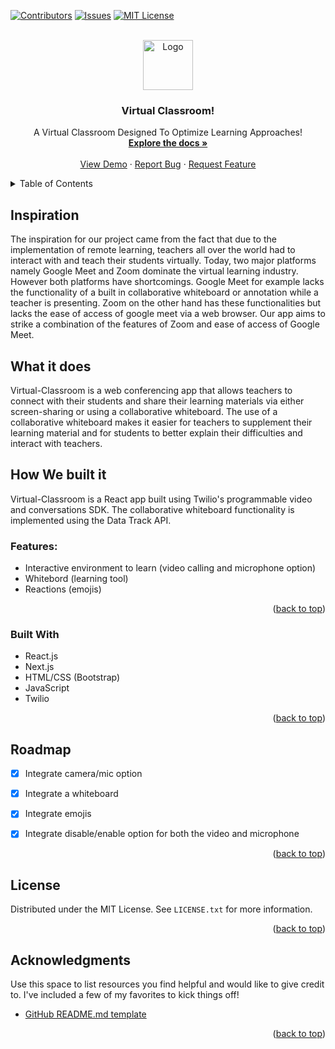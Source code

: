 <div id="top"></div>
<!--
*** Thanks for checking out the Best-README-Template. If you have a suggestion
*** that would make this better, please fork the repo and create a pull request
*** or simply open an issue with the tag "enhancement".
*** Don't forget to give the project a star!
*** Thanks again! Now go create something AMAZING! :D
-->



<!-- PROJECT SHIELDS -->
<!--
*** I'm using markdown "reference style" links for readability.
*** Reference links are enclosed in brackets [ ] instead of parentheses ( ).
*** See the bottom of this document for the declaration of the reference variables
*** for contributors-url, forks-url, etc. This is an optional, concise syntax you may use.
*** https://www.markdownguide.org/basic-syntax/#reference-style-links
-->
[![Contributors][contributors-shield]][contributors-url]
[![Issues][issues-shield]][issues-url]
[![MIT License][license-shield]][license-url]


<!-- PROJECT LOGO -->
<br />
<div align="center">
  <a href="https://github.com/hussaino03/Devspace">
    <img src="https://www.vhv.rs/dpng/d/53-534419_college-student-vector-png-transparent-png.png" alt="Logo" width="80" height="80">
  </a>

  <h3 align="center">Virtual Classroom!</h3>

  <p align="center">
    A Virtual Classroom Designed To Optimize Learning Approaches!
    <br />
    <a href="https://github.com/hussaino03/Devspace"><strong>Explore the docs »</strong></a>
    <br />
    <br />
    <a href="https://github.com/hussaino03/Devspace">View Demo</a>
    ·
    <a href="https://github.com/hussaino03/Devspace/issues">Report Bug</a>
    ·
    <a href="https://github.com/hussaino03/Devspace/issues">Request Feature</a>
  </p>
</div>



<!-- TABLE OF CONTENTS -->
<details>
  <summary>Table of Contents</summary>
  <ol>
    <li>
      <a href="#about-the-project">About The Project</a>
      <ul>
        <li><a href="#built-with">Built With</a></li>
      </ul>
    </li>
    <li>
      <a href="#getting-started">Getting Started</a>
      <ul>
        <li><a href="#prerequisites">Prerequisites</a></li>
        <li><a href="#installation">Installation</a></li>
      </ul>
    </li>
    <li><a href="#usage">Usage</a></li>
    <li><a href="#roadmap">Roadmap</a></li>
    <li><a href="#contributing">Contributing</a></li>
    <li><a href="#license">License</a></li>
    <li><a href="#contact">Contact</a></li>
    <li><a href="#acknowledgments">Acknowledgments</a></li>
  </ol>
</details>



<!-- ABOUT THE PROJECT -->
## Inspiration

The inspiration for our project came from the fact that due to the implementation of remote learning, teachers all over the world had to interact with and teach their students virtually. Today, two major platforms namely Google Meet and Zoom dominate the virtual learning industry. However both platforms have shortcomings. Google Meet for example lacks the functionality of a built in collaborative whiteboard or annotation while a teacher is presenting. Zoom on the other hand has these functionalities but lacks the ease of access of google meet via a web browser. Our app aims to strike a combination of the features of Zoom and ease of access of Google Meet.

## What it does

Virtual-Classroom is a web conferencing app that allows teachers to connect with their students and share their learning materials via either screen-sharing or using a collaborative whiteboard. The use of a collaborative whiteboard makes it easier for teachers to supplement their learning material and for students to better explain their difficulties and interact with teachers.

## How We built it

Virtual-Classroom is a React app built using Twilio's programmable video and conversations SDK. The collaborative whiteboard functionality is implemented using the Data Track API.

### Features:
* Interactive environment to learn (video calling and microphone option)
* Whitebord (learning tool)
* Reactions (emojis)

<p align="right">(<a href="#top">back to top</a>)</p>

### Built With

* React.js
* Next.js
* HTML/CSS (Bootstrap)
* JavaScript
* Twilio 


<p align="right">(<a href="#top">back to top</a>)</p>



<!-- ROADMAP -->
## Roadmap

- [X] Integrate camera/mic option
- [X] Integrate a whiteboard
- [X] Integrate emojis
- [X] Integrate disable/enable option for both the video and microphone 



<p align="right">(<a href="#top">back to top</a>)</p>





<!-- LICENSE -->
## License

Distributed under the MIT License. See `LICENSE.txt` for more information.

<p align="right">(<a href="#top">back to top</a>)</p>




<!-- ACKNOWLEDGMENTS -->
## Acknowledgments

Use this space to list resources you find helpful and would like to give credit to. I've included a few of my favorites to kick things off!

* [GitHub README.md template](https://github.com/othneildrew/Best-README-Template)


<p align="right">(<a href="#top">back to top</a>)</p>



<!-- MARKDOWN LINKS & IMAGES -->
<!-- https://www.markdownguide.org/basic-syntax/#reference-style-links -->
[contributors-shield]: https://img.shields.io/github/contributors/hussaino03/Devspace?color=%23&style=for-the-badge
[contributors-url]: https://github.com/hussaino03/Devspace/graphs/contributors
[issues-shield]: https://img.shields.io/github/issues/hussaino03/Devspace?style=for-the-badge
[issues-url]: https://github.com/hussaino03/Devspace/issues
[license-shield]: https://img.shields.io/github/license/othneildrew/Best-README-Template.svg?style=for-the-badge
[license-url]: https://github.com/hussaino03/Devspace/blob/main/LICENSE.txt
[product-screenshot]: loginpage.png

